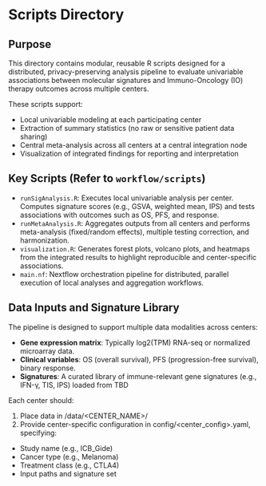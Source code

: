 # Scripts Directory

## Purpose

This directory contains modular, reusable R scripts designed for a distributed, privacy-preserving analysis pipeline to evaluate univariable associations between molecular signatures and Immuno-Oncology (IO) therapy outcomes across multiple centers.

These scripts support:

- Local univariable modeling at each participating center
- Extraction of summary statistics (no raw or sensitive patient data sharing)
- Central meta-analysis across all centers at a central integration node
- Visualization of integrated findings for reporting and interpretation

## Key Scripts (Refer to `workflow/scripts`)

- `runSigAnalysis.R`: Executes local univariable analysis per center. Computes signature scores (e.g., GSVA, weighted mean, IPS) and tests associations with outcomes such as OS, PFS, and response.
- `runMetaAnalysis.R`: Aggregates outputs from all centers and performs meta-analysis (fixed/random effects), multiple testing correction, and harmonization.
- `visualization.R`: Generates forest plots, volcano plots, and heatmaps from the integrated results to highlight reproducible and center-specific associations.
- `main.nf`: Nextflow orchestration pipeline for distributed, parallel execution of local analyses and aggregation workflows.

## Data Inputs and Signature Library

The pipeline is designed to support multiple data modalities across centers:

- **Gene expression matrix**: Typically log2(TPM) RNA-seq or normalized microarray data.
- **Clinical variables**: OS (overall survival), PFS (progression-free survival), binary response.
- **Signatures**: A curated library of immune-relevant gene signatures (e.g., IFN-γ, TIS, IPS) loaded from TBD

Each center should:

1. Place data in /data/<CENTER_NAME>/
2. Provide center-specific configuration in config/<center_config>.yaml, specifying:

- Study name (e.g., ICB_Gide)
- Cancer type (e.g., Melanoma)
- Treatment class (e.g., CTLA4)
- Input paths and signature set

